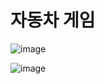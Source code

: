 # 자동차 게임
![image](https://user-images.githubusercontent.com/65011438/161717661-5b826309-dd4f-417e-ae86-9169964c9958.png)


![image](https://user-images.githubusercontent.com/65011438/161717775-ebc87ae6-4575-4cd6-b1ed-a237bf938e2b.png)
